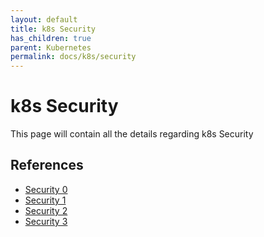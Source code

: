 ```yaml
---
layout: default
title: k8s Security
has_children: true
parent: Kubernetes
permalink: docs/k8s/security
---
```


# k8s Security
This page will contain all the details regarding k8s Security
## References
* [Security 0](https://www.cncf.io/?s=security)
* [Security 1](https://www.cncf.io/blog/2021/03/22/kubernetes-security/)
* [Security 2](https://www.cncf.io/online-programs/cloud-native-live-enforce-configuration-security-checks-for-yaml-files-helm-charts-with-kubelinter/)
* [Security 3](https://www.cncf.io/online-programs/this-week-in-cloud-native-hacking-kubernetes-using-fileless-malware-to-breach-k8s-bypassing-common-security-tools-and-stealing-your-secrets/)